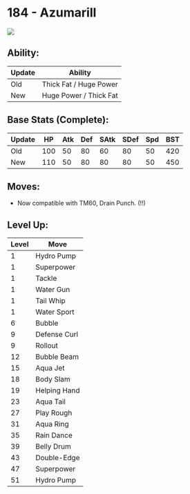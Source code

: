 # 184 - Azumarill
![][184]

## Ability:

Update | Ability
---    | ---
Old    | Thick Fat / Huge Power
New    | Huge Power / Thick Fat

## Base Stats (Complete):

Update | HP | Atk | Def | SAtk | SDef | Spd | BST
---    | ---| --- | --- | ---  | ---  | --- | ---
Old    | 100 |  50 |  80 |  60  |  80  |  50  |  420
New    | 110 |  50 |  80 |  80  |  80  |  50  |  450

## Moves:

 - Now compatible with TM60, Drain Punch. (!!)

## Level Up:

Level | Move
---   | ---
  1   | Hydro Pump
  1   | Superpower
  1   | Tackle
  1   | Water Gun
  1   | Tail Whip
  1   | Water Sport
  6   | Bubble
  9   | Defense Curl
  9   | Rollout
 12   | Bubble Beam
 15   | Aqua Jet
 18   | Body Slam
 19   | Helping Hand
 23   | Aqua Tail
 27   | Play Rough
 31   | Aqua Ring
 35   | Rain Dance
 39   | Belly Drum
 43   | Double-Edge
 47   | Superpower
 51   | Hydro Pump



[184]: /img/pokemon/184.png
